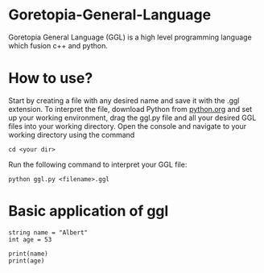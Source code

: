 # Goretopia-General-Language
Goretopia General Language (GGL) is a high level programming language which fusion c++ and python.

# How to use?
Start by creating a file with any desired name and save it with the .ggl extension.
To interpret the file, download Python from [python.org](https://python.org) and set up your working environment,
drag the ggl.py file and all your desired GGL files into your working directory.
Open the console and navigate to your working directory using the command
```
cd <your dir>
```
Run the following command to interpret your GGL file:
```
python ggl.py <filename>.ggl
```

# Basic application of ggl

```
string name = "Albert"
int age = 53

print(name)
print(age)
```
